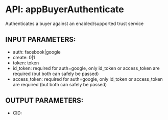 # API: appBuyerAuthenticate


Authenticates a buyer against an enabled/supported trust service

## INPUT PARAMETERS: ##
  * auth: facebook|google
  * create: 0|1
  * token: token
  * id_token: required for auth=google, only id_token or access_token are required (but both can safely be passed)
  * access_token: required for auth=google, only id_token or access_token are required (but both can safely be passed)

## OUTPUT PARAMETERS: ##
  * CID: 
